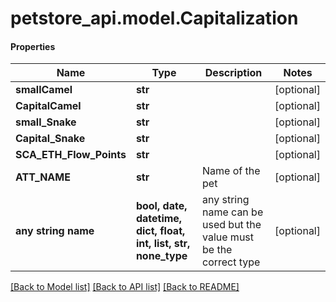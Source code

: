 # petstore_api.model.Capitalization

#### Properties
Name | Type | Description | Notes
------------ | ------------- | ------------- | -------------
**smallCamel** | **str** |  | [optional] 
**CapitalCamel** | **str** |  | [optional] 
**small_Snake** | **str** |  | [optional] 
**Capital_Snake** | **str** |  | [optional] 
**SCA_ETH_Flow_Points** | **str** |  | [optional] 
**ATT_NAME** | **str** | Name of the pet  | [optional] 
**any string name** | **bool, date, datetime, dict, float, int, list, str, none_type** | any string name can be used but the value must be the correct type | [optional]

[[Back to Model list]](../../README.md#documentation-for-models) [[Back to API list]](../../README.md#documentation-for-api-endpoints) [[Back to README]](../../README.md)

